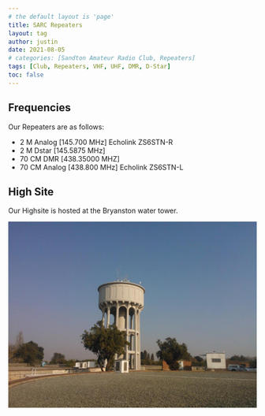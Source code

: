 ```yaml
---
# the default layout is 'page'
title: SARC Repeaters
layout: tag
author: justin
date: 2021-08-05
# categories: [Sandton Amateur Radio Club, Repeaters]
tags: [Club, Repeaters, VHF, UHF, DMR, D-Star]
toc: false
---
```


Frequencies
--- 

Our Repeaters are as follows:
- 2 M Analog [145.700 MHz]   Echolink ZS6STN-R
- 2 M Dstar [145.5875 MHz]
- 70 CM DMR [438.35000 MHZ]
- 70 CM Analog [438.800 MHz]  Echolink ZS6STN-L


High Site
---

Our Highsite is hosted at the Bryanston water tower.

![Bryanston  Highsite](/assets/images/repeaters/HighSite.jpg)